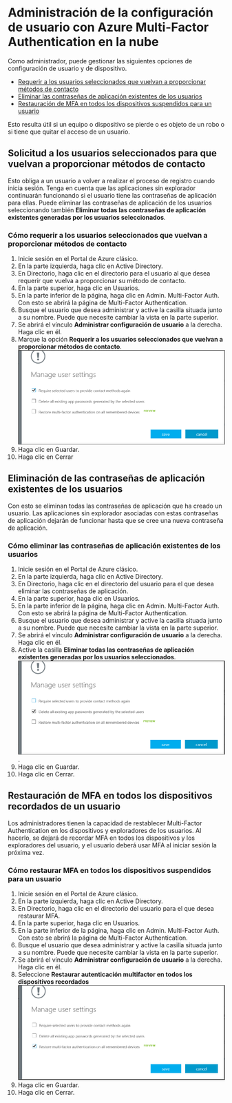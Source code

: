 <properties 
	pageTitle="Informes de Azure Multi-Factor Authentication" 
	description="Describe cómo cambiar opciones de la configuración del usuario, como por ejemplo forzar a los usuarios realizar nuevamente el proceso proofup." 
	documentationCenter="" 
	services="multi-factor-authentication" 
	authors="billmath" 
	manager="stevenpo" 
	editor="curtand"/>

<tags 
	ms.service="multi-factor-authentication" 
	ms.workload="identity" 
	ms.tgt_pltfrm="na" 
	ms.devlang="na" 
	ms.topic="article" 
	ms.date="04/11/2016" 
	ms.author="billmath"/>

# Administración de la configuración de usuario con Azure Multi-Factor Authentication en la nube

Como administrador, puede gestionar las siguientes opciones de configuración de usuario y de dispositivo.

- [Requerir a los usuarios seleccionados que vuelvan a proporcionar métodos de contacto](#require-selected-users-to-provide-contact-methods-again)
- [Eliminar las contraseñas de aplicación existentes de los usuarios](#delete-users-existing-app-passwords)
- [Restauración de MFA en todos los dispositivos suspendidos para un usuario](#restore-mfa-on-all-suspended-devices-for-a-user)






Esto resulta útil si un equipo o dispositivo se pierde o es objeto de un robo o si tiene que quitar el acceso de un usuario.


## Solicitud a los usuarios seleccionados para que vuelvan a proporcionar métodos de contacto

Esto obliga a un usuario a volver a realizar el proceso de registro cuando inicia sesión. Tenga en cuenta que las aplicaciones sin explorador continuarán funcionando si el usuario tiene las contraseñas de aplicación para ellas. Puede eliminar las contraseñas de aplicación de los usuarios seleccionando también **Eliminar todas las contraseñas de aplicación existentes generadas por los usuarios seleccionados**.

### Cómo requerir a los usuarios seleccionados que vuelvan a proporcionar métodos de contacto




1. Inicie sesión en el Portal de Azure clásico.
2. En la parte izquierda, haga clic en Active Directory.
3. En Directorio, haga clic en el directorio para el usuario al que desea requerir que vuelva a proporcionar su método de contacto.
4. En la parte superior, haga clic en Usuarios.
5. En la parte inferior de la página, haga clic en Admin. Multi-Factor Auth. Con esto se abrirá la página de Multi-Factor Authentication.
6. Busque el usuario que desea administrar y active la casilla situada junto a su nombre. Puede que necesite cambiar la vista en la parte superior.
7. Se abrirá el vínculo **Administrar configuración de usuario** a la derecha. Haga clic en él.
8. Marque la opción **Requerir a los usuarios seleccionados que vuelvan a proporcionar métodos de contacto**.
![Proporcionar métodos de contacto](./media/multi-factor-authentication-manage-users-and-devices/reproofup.png)
10. Haga clic en Guardar.
11. Haga clic en Cerrar

## Eliminación de las contraseñas de aplicación existentes de los usuarios

Con esto se eliminan todas las contraseñas de aplicación que ha creado un usuario. Las aplicaciones sin explorador asociadas con estas contraseñas de aplicación dejarán de funcionar hasta que se cree una nueva contraseña de aplicación.

### Cómo eliminar las contraseñas de aplicación existentes de los usuarios

1. Inicie sesión en el Portal de Azure clásico.
2. En la parte izquierda, haga clic en Active Directory.
3. En Directorio, haga clic en el directorio del usuario para el que desea eliminar las contraseñas de aplicación.
4. En la parte superior, haga clic en Usuarios.
5. En la parte inferior de la página, haga clic en Admin. Multi-Factor Auth. Con esto se abrirá la página de Multi-Factor Authentication.
6. Busque el usuario que desea administrar y active la casilla situada junto a su nombre. Puede que necesite cambiar la vista en la parte superior.
7. Se abrirá el vínculo **Administrar configuración de usuario** a la derecha. Haga clic en él. 
8. Active la casilla **Eliminar todas las contraseñas de aplicación existentes generadas por los usuarios seleccionados**.
![Eliminar contraseñas de aplicación](./media/multi-factor-authentication-manage-users-and-devices/deleteapppasswords.png).
10. Haga clic en Guardar.
10. Haga clic en Cerrar.

## Restauración de MFA en todos los dispositivos recordados de un usuario

Los administradores tienen la capacidad de restablecer Multi-Factor Authentication en los dispositivos y exploradores de los usuarios. Al hacerlo, se dejará de recordar MFA en todos los dispositivos y los exploradores del usuario, y el usuario deberá usar MFA al iniciar sesión la próxima vez.

### Cómo restaurar MFA en todos los dispositivos suspendidos para un usuario

1. Inicie sesión en el Portal de Azure clásico.
2. En la parte izquierda, haga clic en Active Directory.
3. En Directorio, haga clic en el directorio del usuario para el que desea restaurar MFA.
4. En la parte superior, haga clic en Usuarios.
5. En la parte inferior de la página, haga clic en Admin. Multi-Factor Auth. Con esto se abrirá la página de Multi-Factor Authentication.
6. Busque el usuario que desea administrar y active la casilla situada junto a su nombre. Puede que necesite cambiar la vista en la parte superior.
7. Se abrirá el vínculo **Administrar configuración de usuario** a la derecha. Haga clic en él.
8. Seleccione **Restaurar autenticación multifactor en todos los dispositivos recordados** ![Eliminar contraseñas de aplicación](./media/multi-factor-authentication-manage-users-and-devices/rememberdevices.png)
9. Haga clic en Guardar.
10. Haga clic en Cerrar.

<!---HONumber=AcomDC_0413_2016-->